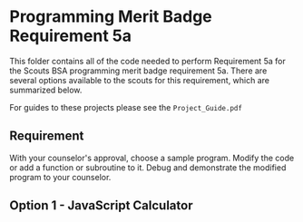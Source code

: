 # Programming Merit Badge Requirement 5a

This folder contains all of the code needed to perform Requirement 5a for the Scouts BSA programming merit badge requirement 5a. 
There are several options available to the scouts for this requirement, which are summarized below.

For guides to these projects please see the ```Project_Guide.pdf```

## Requirement
With your counselor's approval, choose a sample program. 
Modify the code or add a function or subroutine to it.
Debug and demonstrate the modified program to your counselor.

## Option 1 - JavaScript Calculator